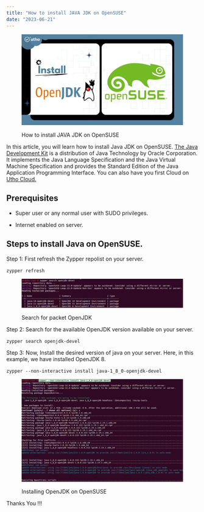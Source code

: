 ```yaml
---
title: "How to install JAVA JDK on OpenSUSE"
date: "2023-06-21"
---
```


<figure>

![How to install JAVA JDK on OpenSUSE](images/Install-Java-JDK-on-Opensuse-1.jpg)

<figcaption>

How to install JAVA JDK on OpenSUSE

</figcaption>

</figure>

In this article, you will learn how to install Java JDK on OpenSUSE. [The Java Development Kit](https://www.google.com/url?sa=t&rct=j&q=&esrc=s&source=web&cd=&cad=rja&uact=8&ved=2ahUKEwi3x5X1lNP_AhWXRmwGHa71DUAQFnoECDAQAQ&url=https%3A%2F%2Fen.wikipedia.org%2Fwiki%2FJava_Development_Kit&usg=AOvVaw2JxP3C7IQqM_S6YcfWte96&opi=89978449) is a distribution of Java Technology by Oracle Corporation. It implements the Java Language Specification and the Java Virtual Machine Specification and provides the Standard Edition of the Java Application Programming Interface. You can also have you first Cloud on [Utho Cloud.](http://utho.com)

## Prerequisites

- Super user or any normal user with SUDO privileges.

- Internet enabled on server.

## Steps to install Java on OpenSUSE.

Step 1: First refresh the Zypper repolist on your server.

```
zypper refresh
```
<figure>

![Search for packet OpenJDK](images/image-1158-1024x185.png)

<figcaption>

Search for packet OpenJDK

</figcaption>

</figure>

Step 2: Search for the available OpenJDK version available on your server.

```
zypper search openjdk-devel
```
Step 3: Now, Install the desired version of java on your server. Here, in this example, we have installed OpenJDK 8.

```
zypper --non-interactive install java-1_8_0-openjdk-devel
```
<figure>

![Install JAVA JDK on OpenSUSE](images/image-1159.png)

<figcaption>

Installing OpenJDK on OpenSUSE

</figcaption>

</figure>

Thanks You !!!
